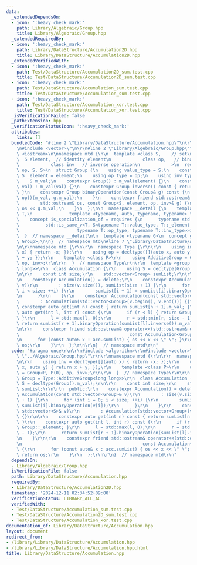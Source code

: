 ```yaml
---
data:
  _extendedDependsOn:
  - icon: ':heavy_check_mark:'
    path: Library/Algebraic/Group.hpp
    title: Library/Algebraic/Group.hpp
  _extendedRequiredBy:
  - icon: ':heavy_check_mark:'
    path: Library/DataStructure/Accumulation2D.hpp
    title: Library/DataStructure/Accumulation2D.hpp
  _extendedVerifiedWith:
  - icon: ':heavy_check_mark:'
    path: Test/DataStructure/Accumulation2D_sum.test.cpp
    title: Test/DataStructure/Accumulation2D_sum.test.cpp
  - icon: ':heavy_check_mark:'
    path: Test/DataStructure/Accumulation_sum.test.cpp
    title: Test/DataStructure/Accumulation_sum.test.cpp
  - icon: ':heavy_check_mark:'
    path: Test/DataStructure/Accumulation_xor.test.cpp
    title: Test/DataStructure/Accumulation_xor.test.cpp
  _isVerificationFailed: false
  _pathExtension: hpp
  _verificationStatusIcon: ':heavy_check_mark:'
  attributes:
    links: []
  bundledCode: "#line 2 \"Library/DataStructure/Accumulation.hpp\"\n\r\n#include <algorithm>\r\
    \n#include <vector>\r\n\r\n#line 2 \"Library/Algebraic/Group.hpp\"\n\n#include\
    \ <iostream>\n\nnamespace mtd {\n\n  template <class S,    // set\n          \
    \  S element,  // identity element\n            class op,   // binary operation\n\
    \            class inv   // inverse operation\n            >\n  requires std::is_invocable_r_v<S,\
    \ op, S, S>\n  struct Group {\n    using value_type = S;\n    constexpr static\
    \ S _element = element;\n    using op_type = op;\n    using inv_type = inv;\n\n\
    \    S m_val;\n    constexpr Group() : m_val(element) {}\n    constexpr Group(S\
    \ val) : m_val(val) {}\n    constexpr Group inverse() const { return inv()(m_val);\
    \ }\n    constexpr Group binaryOperation(const Group& g) const {\n      return\
    \ op()(m_val, g.m_val);\n    }\n    constexpr friend std::ostream& operator<<(\n\
    \        std::ostream& os, const Group<S, element, op, inv>& g) {\n      return\
    \ os << g.m_val;\n    }\n  };\n\n  namespace __detail {\n    template <typename\
    \ T,\n              template <typename, auto, typename, typename> typename S>\n\
    \    concept is_specialization_of = requires {\n      typename std::enable_if_t<\n\
    \          std::is_same_v<T, S<typename T::value_type, T::_element,\n        \
    \                      typename T::op_type, typename T::inv_type>>>;\n    };\n\
    \  }  // namespace __detail\n\n  template <typename G>\n  concept group = __detail::is_specialization_of<G,\
    \ Group>;\n\n}  // namespace mtd\n#line 7 \"Library/DataStructure/Accumulation.hpp\"\
    \n\r\nnamespace mtd {\r\n\r\n  namespace Type {\r\n\r\n    using inv = decltype([](auto\
    \ x) { return -x; });\r\n    using op = decltype([](auto x, auto y) { return x\
    \ + y; });\r\n    template <class P>\r\n    using AdditiveGroup = Group<P, P(0),\
    \ op, inv>;\r\n\r\n  }  // namespace Type\r\n\r\n  template <group Group = Type::AdditiveGroup<long\
    \ long>>\r\n  class Accumulation {\r\n    using S = decltype(Group().m_val);\r\
    \n\r\n    const int size;\r\n    std::vector<Group> sumList;\r\n\r\n  public:\r\
    \n    constexpr Accumulation() = delete;\r\n    constexpr Accumulation(const std::vector<Group>&\
    \ v)\r\n        : size(v.size()), sumList(size + 1) {\r\n      for (int i = 0;\
    \ i < size; ++i) {\r\n        sumList[i + 1] = sumList[i].binaryOperation(v[i]);\r\
    \n      }\r\n    }\r\n    constexpr Accumulation(const std::vector<S>& v)\r\n\
    \        : Accumulation(std::vector<Group>(v.begin(), v.end())) {}\r\n\r\n   \
    \ constexpr auto get(int n) const { return sumList[n + 1].m_val; }\r\n    constexpr\
    \ auto get(int l, int r) const {\r\n      if (r < l) { return Group::_element;\
    \ }\r\n      l = std::max(l, 0);\r\n      r = std::min(r, size - 1);\r\n     \
    \ return sumList[r + 1].binaryOperation(sumList[l].inverse()).m_val;\r\n    }\r\
    \n\r\n    constexpr friend std::ostream& operator<<(std::ostream& os,\r\n    \
    \                                          const Accumulation<Group>& acc) {\r\
    \n      for (const auto& x : acc.sumList) { os << x << \" \"; }\r\n      return\
    \ os;\r\n    }\r\n  };\r\n\r\n}  // namespace mtd\r\n"
  code: "#pragma once\r\n\r\n#include <algorithm>\r\n#include <vector>\r\n\r\n#include\
    \ \"../Algebraic/Group.hpp\"\r\n\r\nnamespace mtd {\r\n\r\n  namespace Type {\r\
    \n\r\n    using inv = decltype([](auto x) { return -x; });\r\n    using op = decltype([](auto\
    \ x, auto y) { return x + y; });\r\n    template <class P>\r\n    using AdditiveGroup\
    \ = Group<P, P(0), op, inv>;\r\n\r\n  }  // namespace Type\r\n\r\n  template <group\
    \ Group = Type::AdditiveGroup<long long>>\r\n  class Accumulation {\r\n    using\
    \ S = decltype(Group().m_val);\r\n\r\n    const int size;\r\n    std::vector<Group>\
    \ sumList;\r\n\r\n  public:\r\n    constexpr Accumulation() = delete;\r\n    constexpr\
    \ Accumulation(const std::vector<Group>& v)\r\n        : size(v.size()), sumList(size\
    \ + 1) {\r\n      for (int i = 0; i < size; ++i) {\r\n        sumList[i + 1] =\
    \ sumList[i].binaryOperation(v[i]);\r\n      }\r\n    }\r\n    constexpr Accumulation(const\
    \ std::vector<S>& v)\r\n        : Accumulation(std::vector<Group>(v.begin(), v.end()))\
    \ {}\r\n\r\n    constexpr auto get(int n) const { return sumList[n + 1].m_val;\
    \ }\r\n    constexpr auto get(int l, int r) const {\r\n      if (r < l) { return\
    \ Group::_element; }\r\n      l = std::max(l, 0);\r\n      r = std::min(r, size\
    \ - 1);\r\n      return sumList[r + 1].binaryOperation(sumList[l].inverse()).m_val;\r\
    \n    }\r\n\r\n    constexpr friend std::ostream& operator<<(std::ostream& os,\r\
    \n                                              const Accumulation<Group>& acc)\
    \ {\r\n      for (const auto& x : acc.sumList) { os << x << \" \"; }\r\n     \
    \ return os;\r\n    }\r\n  };\r\n\r\n}  // namespace mtd\r\n"
  dependsOn:
  - Library/Algebraic/Group.hpp
  isVerificationFile: false
  path: Library/DataStructure/Accumulation.hpp
  requiredBy:
  - Library/DataStructure/Accumulation2D.hpp
  timestamp: '2024-12-11 02:34:52+09:00'
  verificationStatus: LIBRARY_ALL_AC
  verifiedWith:
  - Test/DataStructure/Accumulation_sum.test.cpp
  - Test/DataStructure/Accumulation2D_sum.test.cpp
  - Test/DataStructure/Accumulation_xor.test.cpp
documentation_of: Library/DataStructure/Accumulation.hpp
layout: document
redirect_from:
- /library/Library/DataStructure/Accumulation.hpp
- /library/Library/DataStructure/Accumulation.hpp.html
title: Library/DataStructure/Accumulation.hpp
---
```

